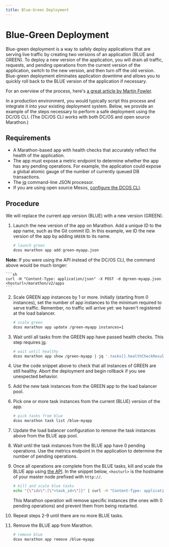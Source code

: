 ```yaml
---
title: Blue-Green Deployment
---
```


# Blue-Green Deployment

Blue-green deployment is a way to safely deploy applications that are serving live traffic by creating two versions of an application (BLUE and GREEN). To deploy a new version of the application, you will drain all traffic, requests, and pending operations from the current version of the application, switch to the new version, and then turn off the old version. Blue-green deployment eliminates application downtime and allows you to quickly roll back to the BLUE version of the application if necessary.

For an overview of the process, here's [a great article by Martin Fowler](http://martinfowler.com/bliki/BlueGreenDeployment.html).

In a production environment, you would typically script this process and integrate it into your existing deployment system. Below, we provide an example of the steps necessary to perform a safe deployment using the DC/OS CLI. (The DC/OS CLI works with both DC/OS and open source Marathon.)

## Requirements

- A Marathon-based app with health checks that accurately reflect the health of the application.
- The app must expose a metric endpoint to determine whether the app has any pending operations. For example, the application could expose a global atomic gauge of the number of currently queued DB transactions.
- The [jq](https://stedolan.github.io/jq/) command-line JSON processor. 
- If you are using open source Mesos, [configure the DCOS CLI](https://github.com/mesosphere/dcos-cli#using-the-cli-without-dcos).

## Procedure

We will replace the current app version (BLUE) with a new version (GREEN).

1. Launch the new version of the app on Marathon. Add a unique ID to the app name, such as the Git commit ID. In this example, we ID the new version of the app by adding `GREEN` to its name.

    ```sh
    # launch green
    dcos marathon app add green-myapp.json
    ```
**Note:** If you were using the API instead of the DC/OS CLI, the command above would be much longer:

    ```sh
    curl -H "Content-Type: application/json" -X POST -d @green-myapp.json <hosturl>/marathon/v2/apps
    ```

2. Scale GREEN app instances by 1 or more. Initially (starting from 0 instances), set the number of app instances to the minimum required to serve traffic. Remember, no traffic will arrive yet: we haven't registered at the load balancer.

    ```sh
    # scale green
    dcos marathon app update /green-myapp instances=1
    ```

3. Wait until all tasks from the GREEN app have passed health checks. This step requires [jq](https://stedolan.github.io/jq/).

    ```sh
    # wait until healthy
    dcos marathon app show /green-myapp | jq '.tasks[].healthCheckResults[] | select (.alive == false)'
    ```

4. Use the code snippet above to check that all instances of GREEN are still healthy. Abort the deployment and begin rollback if you see unexpected behavior.

5. Add the new task instances from the GREEN app to the load balancer pool.

6. Pick one or more task instances from the current (BLUE) version of the app.

    ```sh
    # pick tasks from blue
    dcos marathon task list /blue-myapp
    ```

7. Update the load balancer configuration to remove the task instances above from the BLUE app pool.

8. Wait until the task instances from the BLUE app have 0 pending operations. Use the metrics endpoint in the application to determine the number of pending operations.

9. Once all operations are complete from the BLUE tasks, kill and scale the BLUE app using [the API](https://mesosphere.github.io/marathon/docs/rest-api.html#post-v2-tasks-delete). In the snippet below, ``<hosturl>`` is the hostname of your master node prefixed with ``http://``.

    ```sh
    # kill and scale blue tasks
    echo "{\"ids\":[\"<task_id>\"]}" | curl -H "Content-Type: application/json" -X POST -d @- <hosturl>/marathon/v2/tasks/delete?scale=true
    ```

    This Marathon operation will remove specific instances (the ones with 0 pending operations) and prevent them from being restarted.

10. Repeat steps 2-9 until there are no more BLUE tasks.

11. Remove the BLUE app from Marathon.
    
    ```sh
    # remove blue
    dcos marathon app remove /blue-myapp
    ```

